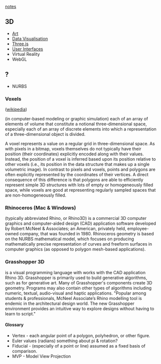 [notes](notes.md)

## 3D
* [Art](art.md)
* [Data Visualisation](dataVisualisation.md)
* [Three.js](javascript/threejs.md)
* [User Interfaces](UI.md)
* Virtual Reality
* WebGL

## ?
- NURBS

### Voxels
([wikipedia](https://en.wikipedia.org/wiki/Voxel))

(in computer-based modeling or graphic simulation) each of an array of elements of volume that constitute a notional three-dimensional space, especially each of an array of discrete elements into which a representation of a three-dimensional object is divided.

A voxel represents a value on a regular grid in three-dimensional space. As with pixels in a bitmap, voxels themselves do not typically have their position (their coordinates) explicitly encoded along with their values. Instead, the position of a voxel is inferred based upon its position relative to other voxels (i.e., its position in the data structure that makes up a single volumetric image). In contrast to pixels and voxels, points and polygons are often explicitly represented by the coordinates of their vertices. A direct consequence of this difference is that polygons are able to efficiently represent simple 3D structures with lots of empty or homogeneously filled space, while voxels are good at representing regularly sampled spaces that are non-homogeneously filled.

### Rhinoceros (Mac & Windows)

(typically abbreviated Rhino, or Rhino3D) is a commercial 3D computer graphics and computer-aided design (CAD) application software developed by Robert McNeel & Associates; an American, privately held, employee-owned company, that was founded in 1980. Rhinoceros geometry is based on the NURBS mathematical model, which focuses on producing mathematically precise representation of curves and freeform surfaces in computer graphics (as opposed to polygon mesh-based applications).

### Grasshopper 3D
is a visual programming language with works with the CAD application Rhino 3D. Grasshopper is primarily used to build generative algorithms, such as for generative art. Many of Grasshopper's components create 3D geometry. Programs may also contain other types of algorithms including numeric, textual, audio-visual and haptic applications.
"Popular among students & professionals, McNeel Associate’s Rhino modelling tool is endemic in the architectural design world. The new Grasshopper environment provides an intuitive way to explore designs without having to learn to script."


#### Glossary
- Vertex - each angular point of a polygon, polyhedron, or other figure.
- Euler values (radians) something about pi & rotation?
- Fiducial - (especially of a point or line) assumed as a fixed basis of comparison.
- MVP - Model View Projection
